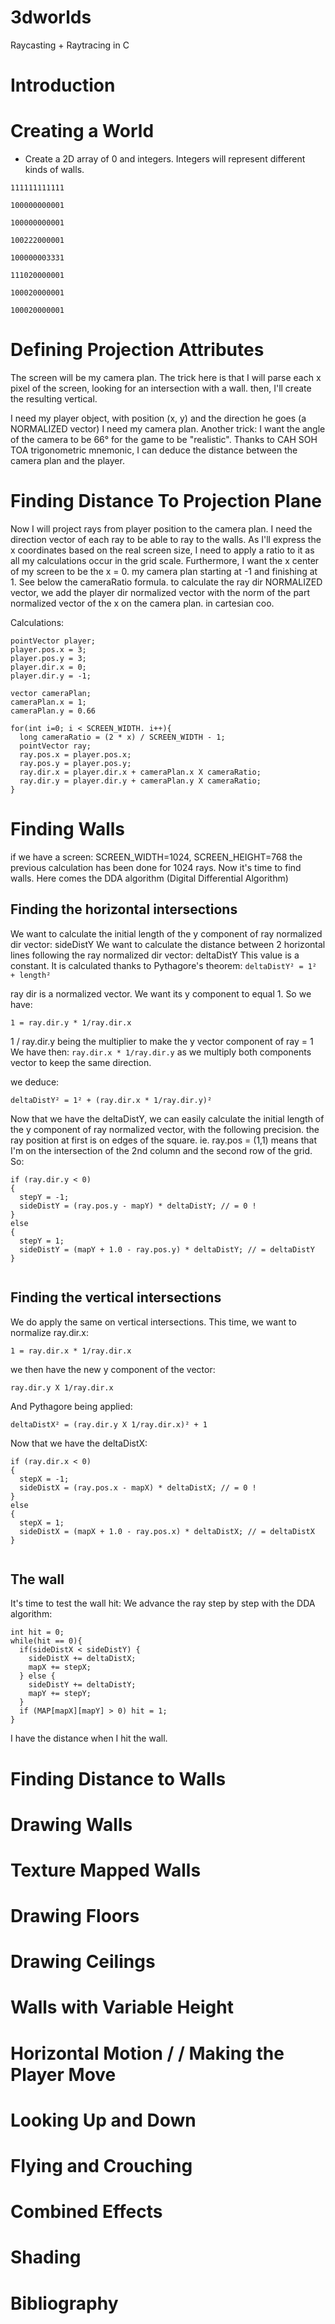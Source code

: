 # 3dworlds
Raycasting + Raytracing in C

# Introduction

# Creating a World

- Create a 2D array of 0 and integers. Integers will represent different kinds of walls.
```
111111111111

100000000001

100000000001

100222000001

100000003331

111020000001

100020000001

100020000001
```

# Defining Projection Attributes
The screen will be my camera plan. The trick here is that I will parse each x pixel of the screen, looking for 
an intersection with a wall. then, I'll create the resulting vertical.

I need my player object, with position (x, y) and the direction he goes (a NORMALIZED vector)
I need my camera plan. Another trick: I want the angle of the camera to be 66° for the game to be "realistic". Thanks to CAH SOH TOA trigonometric mnemonic, I can deduce the distance between the camera plan and the player.

# Finding Distance To Projection Plane
Now I will project rays from player position to the camera plan. I need the direction vector of each ray to be able to ray to the walls.
As I'll express the x coordinates based on the real screen size, I need to apply a ratio to it as all my calculations occur in the grid scale. Furthermore, I want the x center of my screen to be the x = 0. my camera plan starting at -1 and finishing at 1. See below the cameraRatio formula.
to calculate the ray dir  NORMALIZED vector, we add the player dir normalized vector with the norm of the part normalized vector of the x on the camera plan. in cartesian coo.

Calculations:
```
pointVector player;
player.pos.x = 3;
player.pos.y = 3;
player.dir.x = 0;
player.dir.y = -1;

vector cameraPlan;
cameraPlan.x = 1;
cameraPlan.y = 0.66

for(int i=0; i < SCREEN_WIDTH. i++){
  long cameraRatio = (2 * x) / SCREEN_WIDTH - 1;
  pointVector ray;
  ray.pos.x = player.pos.x;
  ray.pos.y = player.pos.y;
  ray.dir.x = player.dir.x + cameraPlan.x X cameraRatio;
  ray.dir.y = player.dir.y + cameraPlan.y X cameraRatio;
}

```

# Finding Walls
if we have a screen: SCREEN_WIDTH=1024, SCREEN_HEIGHT=768
the previous calculation has been done for 1024 rays. Now it's time to find walls. Here comes the DDA algorithm 
(Digital Differential Algorithm)

## Finding the horizontal intersections
We want to calculate the initial length of the y component of ray normalized dir vector: sideDistY
We want to calculate the distance between 2 horizontal lines following the ray normalized dir vector: deltaDistY
This value is a constant.
It is calculated thanks to Pythagore's theorem: ```deltaDistY² = 1² + length²```

ray dir is a normalized vector. We want its y component to equal 1. So we have:
```
1 = ray.dir.y * 1/ray.dir.x
```

1 / ray.dir.y being the multiplier to make the y vector component of ray = 1
We have then: ```ray.dir.x * 1/ray.dir.y``` as we multiply both components vector to keep the same direction.

we deduce:
```
deltaDistY² = 1² + (ray.dir.x * 1/ray.dir.y)²
```
Now that we have the deltaDistY, we can easily calculate the initial length of the y component of ray normalized vector, with the following precision. the ray position at first is on edges of the square. ie. ray.pos = (1,1) means that I'm on the intersection of the 2nd column and the second row of the grid.
So:
```
if (ray.dir.y < 0)
{
  stepY = -1;
  sideDistY = (ray.pos.y - mapY) * deltaDistY; // = 0 !
}
else
{
  stepY = 1;
  sideDistY = (mapY + 1.0 - ray.pos.y) * deltaDistY; // = deltaDistY
}
    
 ```
 
## Finding the vertical intersections
We do apply the same on vertical intersections. This time, we want to normalize ray.dir.x:
```
1 = ray.dir.x * 1/ray.dir.x
```

we then have the new y component of the vector:
```
ray.dir.y X 1/ray.dir.x
```

And Pythagore being applied:
```
deltaDistX² = (ray.dir.y X 1/ray.dir.x)² + 1
```
Now that we have the deltaDistX:

```
if (ray.dir.x < 0)
{
  stepX = -1;
  sideDistX = (ray.pos.x - mapX) * deltaDistX; // = 0 !
}
else
{
  stepX = 1;
  sideDistX = (mapX + 1.0 - ray.pos.x) * deltaDistX; // = deltaDistX
}
    
 ```

## The wall
It's time to test the wall hit: We advance the ray step by step with the DDA algorithm:
```
int hit = 0;
while(hit == 0){
  if(sideDistX < sideDistY) {
    sideDistX += deltaDistX;
    mapX += stepX;
  } else {
    sideDistY += deltaDistY;
    mapY += stepY;
  }
  if (MAP[mapX][mapY] > 0) hit = 1;
}
```

I have the distance when I hit the wall.

# Finding Distance to Walls
# Drawing Walls
# Texture Mapped Walls
# Drawing Floors
# Drawing Ceilings
# Walls with Variable Height
# Horizontal Motion /  / Making the Player Move
# Looking Up and Down
# Flying and Crouching
# Combined Effects
# Shading

# Bibliography

